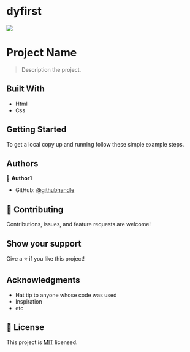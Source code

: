# dyfirst
![](https://img.shields.io/badge/Microverse-blueviolet)

# Project Name

> Description the project.


## Built With

- Html
- Css


## Getting Started


To get a local copy up and running follow these simple example steps.


## Authors

👤 **Author1**

- GitHub: [@githubhandle](https://https://github.com/ibrahim777764)

## 🤝 Contributing

Contributions, issues, and feature requests are welcome!


## Show your support

Give a ⭐️ if you like this project!

## Acknowledgments

- Hat tip to anyone whose code was used
- Inspiration
- etc

## 📝 License

This project is [MIT](./MIT.md) licensed.
